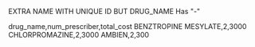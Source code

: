 EXTRA NAME WITH UNIQUE ID BUT DRUG_NAME Has "-"

drug_name,num_prescriber,total_cost
BENZTROPINE MESYLATE,2,3000
CHLORPROMAZINE,2,3000
AMBIEN,2,300
